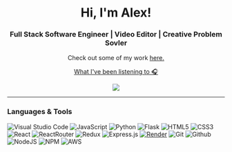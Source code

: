    <h1 align="center"> Hi, I'm Alex!</h1>
   <h3 align="center">Full Stack Software Engineer | Video Editor | Creative Problem Sovler</h3>
   <p align="center">Check out some of my work <a href="https://alexjbasso.github.io/">here.</a></p>
    <p align="center"><a href="https://www.last.fm/user/TheAlexBasso">What I've been listening to 🎧</a></p>

   <div align="center">
   <a href="https://www.linkedin.com/in/alexjbasso/"><img src="https://img.shields.io/badge/LinkedIn-0077B5?style=for-the-badge&logo=linkedin&logoColor=white" /></a>
   </div>

   --------------------------------------------------------------------------------------------

   ### Languages & Tools
   ![Visual Studio Code](https://img.shields.io/badge/Visual%20Studio%20Code-0078d7.svg?style=for-the-badge&logo=visual-studio-code&logoColor=white)
   ![JavaScript](https://img.shields.io/badge/javascript-%23323330.svg?style=for-the-badge&logo=javascript&logoColor=%23F7DF1E)
   ![Python](https://img.shields.io/badge/python-3670A0?style=for-the-badge&logo=python&logoColor=ffdd54)
   ![Flask](https://img.shields.io/badge/flask-%23000.svg?style=for-the-badge&logo=flask&logoColor=white)
   ![HTML5](https://img.shields.io/badge/html5-%23E34F26.svg?style=for-the-badge&logo=html5&logoColor=white)
   ![CSS3](https://img.shields.io/badge/css3-%231572B6.svg?style=for-the-badge&logo=css3&logoColor=white)
   ![React](https://img.shields.io/badge/react-%2320232a.svg?style=for-the-badge&logo=react&logoColor=%2361DAFB)
   ![ReactRouter](https://img.shields.io/badge/React_Router-CA4245?style=for-the-badge&logo=react-router&logoColor=white)
   ![Redux](https://img.shields.io/badge/redux-%23593d88.svg?style=for-the-badge&logo=redux&logoColor=white)
   ![Express.js](https://img.shields.io/badge/express.js-%23404d59.svg?style=for-the-badge&logo=express&logoColor=%2361DAFB)
   [![Render](https://img.shields.io/badge/render-%23430098.svg?style=for-the-badge&logo=render&logoColor=white)](https://render.com)
   ![Git](https://img.shields.io/badge/git-%23F05033.svg?style=for-the-badge&logo=git&logoColor=white)
   ![Github](https://img.shields.io/badge/GitHub-100000?style=for-the-badge&logo=github&logoColor=white)
   ![NodeJS](https://img.shields.io/badge/node.js-6DA55F?style=for-the-badge&logo=node.js&logoColor=white)
   ![NPM](https://img.shields.io/badge/npm-CB3837?style=for-the-badge&logo=npm&logoColor=white)
   ![AWS](https://img.shields.io/badge/Amazon_AWS-232F3E?style=for-the-badge&logo=amazon-aws&logoColor=white)
